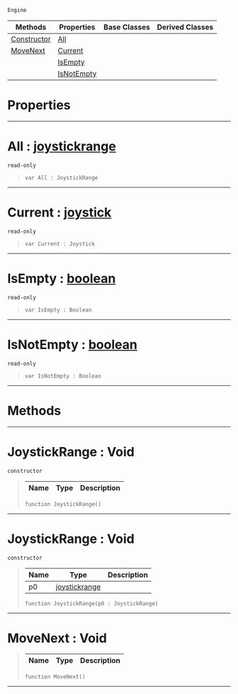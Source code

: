  `Engine`

|Methods|Properties|Base Classes|Derived Classes|
|---|---|---|---|
|[ Constructor](https://plasmaengine.github.io/PlasmaDocs/Plasma1/C++/code_reference/class_reference/joystickrange.markdown#joystickrange-void)|[ All](https://plasmaengine.github.io/PlasmaDocs/Plasma1/C++/code_reference/class_reference/joystickrange.markdown#all-plasma-engine-document)| | |
|[ MoveNext](https://plasmaengine.github.io/PlasmaDocs/Plasma1/C++/code_reference/class_reference/joystickrange.markdown#movenext-void)|[ Current](https://plasmaengine.github.io/PlasmaDocs/Plasma1/C++/code_reference/class_reference/joystickrange.markdown#current-plasma-engine-docu)| | |
| |[ IsEmpty](https://plasmaengine.github.io/PlasmaDocs/Plasma1/C++/code_reference/class_reference/joystickrange.markdown#isempty-plasma-engine-docu)| | |
| |[ IsNotEmpty](https://plasmaengine.github.io/PlasmaDocs/Plasma1/C++/code_reference/class_reference/joystickrange.markdown#isnotempty-plasma-engine-d)| | |


 #  Properties


---  
 #  All : [joystickrange](https://plasmaengine.github.io/PlasmaDocs/Plasma1/C++/code_reference/class_reference/joystickrange.markdown)

 `read-only`

> 
> ``` lang=cpp, name=Lightning
> var All : JoystickRange


---  
 #  Current : [joystick](https://plasmaengine.github.io/PlasmaDocs/Plasma1/C++/code_reference/class_reference/joystick.markdown)

 `read-only`

> 
> ``` lang=cpp, name=Lightning
> var Current : Joystick


---  
 #  IsEmpty : [boolean](https://plasmaengine.github.io/PlasmaDocs/Plasma1/C++/code_reference/lightning_base_types/boolean.markdown)

 `read-only`

> 
> ``` lang=cpp, name=Lightning
> var IsEmpty : Boolean


---  
 #  IsNotEmpty : [boolean](https://plasmaengine.github.io/PlasmaDocs/Plasma1/C++/code_reference/lightning_base_types/boolean.markdown)

 `read-only`

> 
> ``` lang=cpp, name=Lightning
> var IsNotEmpty : Boolean


---  
 #  Methods


---  
 #  JoystickRange : Void

 `constructor`

> 
> |Name|Type|Description|
> |---|---|---|
> ``` lang=cpp, name=Lightning
> function JoystickRange()
> ``` 


---  
 #  JoystickRange : Void

 `constructor`

> 
> |Name|Type|Description|
> |---|---|---|
> |p0|[joystickrange](https://plasmaengine.github.io/PlasmaDocs/Plasma1/C++/code_reference/class_reference/joystickrange.markdown)| |
> ``` lang=cpp, name=Lightning
> function JoystickRange(p0 : JoystickRange)
> ``` 


---  
 #  MoveNext : Void

> 
> |Name|Type|Description|
> |---|---|---|
> ``` lang=cpp, name=Lightning
> function MoveNext()
> ``` 


---  
 

 